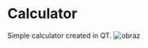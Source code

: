 # Calculator
Simple calculator created in QT.
![obraz](https://user-images.githubusercontent.com/57719529/112187106-12502e80-8c02-11eb-938a-ad5c1038b8b3.png)
